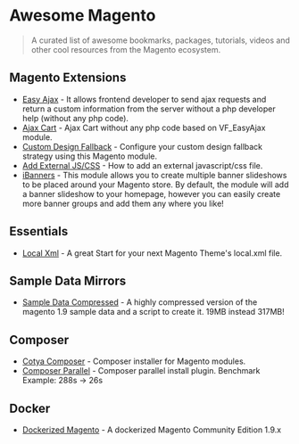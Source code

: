 Awesome Magento
===============

> A curated list of awesome bookmarks, packages, tutorials, videos and other cool resources from the Magento ecosystem.

## Magento Extensions
* [Easy Ajax](https://github.com/hws47a/VF_EasyAjax) - It allows frontend developer to send ajax requests and return a custom information from the server without a php developer help (without any php code).
* [Ajax Cart](https://github.com/hws47a/VF_AjaxCart) - Ajax Cart without any php code based on VF_EasyAjax module.
* [Custom Design Fallback](https://github.com/fbrnc/Aoe_DesignFallback) - Configure your custom design fallback strategy using this Magento module.
* [Add External JS/CSS](http://inchoo.net/magento/how-to-add-an-external-javascriptcss-file-to-magento/) - How to add an external javascript/css file.
* [iBanners](http://fishpig.co.uk/magento/extensions/ibanners/) - This module allows you to create multiple banner slideshows to be placed around your Magento store. By default, the module will add a banner slideshow to your homepage, however you can easily create more banner groups and add them any where you like!

## Essentials
* [Local Xml](https://github.com/Aproducktion/Magento-local.xml-Template) - A great Start for your next Magento Theme's local.xml file.

## Sample Data Mirrors
* [Sample Data Compressed](https://github.com/Vinai/compressed-magento-sample-data) - A highly compressed version of the magento 1.9 sample data and a script to create it. 19MB instead 317MB!

## Composer
* [Cotya Composer](https://github.com/Cotya/magento-composer-installer) - Composer installer for Magento modules.
* [Composer Parallel](https://github.com/hirak/prestissimo) - Composer parallel install plugin. Benchmark Example: 288s -> 26s

## Docker
* [Dockerized Magento](https://github.com/andreaskoch/dockerized-magento) - A dockerized Magento Community Edition 1.9.x
